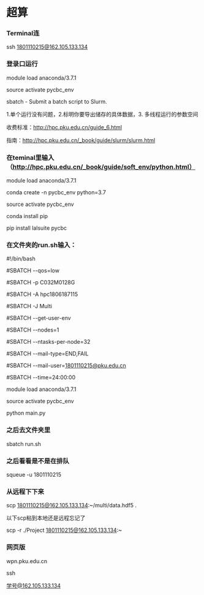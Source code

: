 # 超算

### Terminal连

ssh 1801110215@162.105.133.134



### 登录口运行

module load anaconda/3.7.1

source activate pycbc_env





sbatch - Submit a batch script to Slurm.

1.单个运行没有问题，2.标明你要导出储存的具体数据，3. 多线程运行的参数空间

收费标准：http://hpc.pku.edu.cn/guide_6.html

指南：http://hpc.pku.edu.cn/_book/guide/slurm/slurm.html

### 在teminal里输入（http://hpc.pku.edu.cn/_book/guide/soft_env/python.html）

module load anaconda/3.7.1



conda create -n pycbc_env python=3.7



source activate pycbc_env



conda install pip



pip install lalsuite pycbc



### 在文件夹的run.sh输入：

\#!/bin/bash

\#SBATCH --qos=low

\#SBATCH -p C032M0128G

\#SBATCH -A hpc1806187115

\#SBATCH -J Multi

\#SBATCH --get-user-env

\#SBATCH --nodes=1

\#SBATCH --ntasks-per-node=32

\#SBATCH --mail-type=END,FAIL

\#SBATCH --mail-user=1801110215@pku.edu.cn

\#SBATCH --time=24:00:00



module load anaconda/3.7.1

source activate pycbc_env

python main.py

### 之后去文件夹里

sbatch run.sh

### 之后看看是不是在排队

squeue -u 1801110215



### 从远程下下来

scp 1801110215@162.105.133.134:~/multi/data.hdf5 .

以下scp粘到本地还是远程忘记了

scp -r ./Project 1801110215@162.105.133.134:~

### 网页版

wpn.pku.edu.cn

ssh

学号@162.105.133.134

